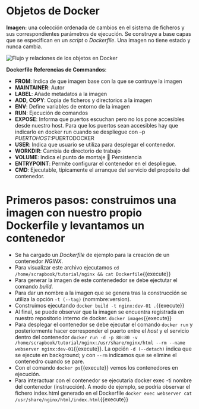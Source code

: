# Objetos de Docker

**Imagen:** una colección ordenada de cambios en el sistema de ficheros y sus correspondientes parámetros de ejecución. Se construye a base capas que se especifican en un _script_ o _Dockerfile_. Una imagen no tiene estado y nunca cambia.

![Flujo y relaciones de los objetos en Docker](https://docs.docker.com/engine/images/engine-components-flow.png)

**Dockerfile Referencias de Commandos**: 
- **FROM**: Indica de que imagen base con la que se contruye la imagen
- **MAINTAINER**: Autor
- **LABEL**: Añade metadatos a la imagen
- **ADD, COPY**: Copia de ficheros y directorios a la imagen
- **ENV**: Define variables de entorno de la imagen
- **RUN**: Ejecución de comandos
- **EXPOSE**: Informa que puertos escuchan pero no los pone accesibles desde  nuestro host. Para que los puertos sean accesibles hay que indicarlo en docker run cuando se despliegue con –p $PUERTOHOST:$PUERTODOCKER
- **USER**: Indica que usuario se utiliza para desplegar el contenedor.
- **WORKDIR**:  Cambia de directorio de trabajo
- **VOLUME**:  Indica el punto de montaje  Persistencia
- **ENTRYPOINT**: Permite configurar el contenedor en el despliegue.
- **CMD**: Ejecutable, típicamente el arranque del servicio del propósito del contenedor.

# Primeros pasos: construimos una imagen con nuestro propio Dockerfile y levantamos un contenedor
- Se ha cargado un _Dockerfile_ de ejemplo para la creación de un contenedor _NGINX_.
- Para visualizar este archivo ejecutamos `cd /home/scrapbook/tutorial/nginx && cat Dockerfile`{{execute}}
- Para generar la imagen de este contenededor se debe ejectutar el comando _build_.
- Para dar un nombre a la imagen que se genera tras la construcción se utiliza la opción ``-t (--tag)`` (nommbre:version).
- Construimos ejecutando `docker build -t nginx:dev-01 .`{{execute}}
- Al final, se puede observar que la imagen se encuentra registrada en nuestro repositorio interno de docker. `docker images`{{execute}}
- Para desplegar el contenedor se debe ejecutar el comando ``docker run`` y posteriormente hacer corresponder el puerto entre el _host_ y el servicio dentro del contenedor `docker run -d -p 80:80 -v /home/scrapbook/tutorial/nginx:/usr/share/nginx/html --rm --name webserver nginx:dev-01`{{execute}}. La opción ``-d (--detach)`` indica que se ejecute en background; y con ``--rm`` indicamos que se elimine el contenedro cuando se pare.
- Con el comando `docker ps`{{execute}} vemos los contenedores en ejecución.
- Para interactuar con el contenedor se ejecutaría docker exec -ti nombre del contenedor (instrucción). A modo de ejemplo, se podría observar el fichero index.html generado en el Dockerfile `docker exec webserver cat /usr/share/nginx/html/index.html`{{execute}}